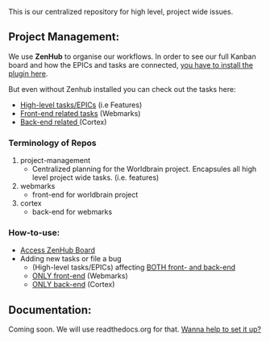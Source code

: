 This is our centralized repository for high level, project wide issues.

## Project Management:
We use **ZenHub** to organise our workflows. 
In order to see our full Kanban board and how the EPICs and tasks are connected, [you have to install the plugin here](https://www.zenhub.com/).

But even without Zenhub installed you can check out the tasks here:
  - [High-level tasks/EPICs](https://github.com/WorldBrain/project-management/issues) (i.e Features)
  - [Front-end related tasks](https://github.com/WorldBrain/webmarks/issues) (Webmarks)
  - [Back-end related ](https://github.com/WorldBrain/cortex/issues) (Cortex)


### Terminology of Repos

1. project-management
	- Centralized planning for the Worldbrain project. Encapsules all high level project wide tasks. (i.e. features)
2. webmarks
	- front-end for worldbrain project
3. cortex
	- back-end for webmarks


### How-to-use:
 - [Access ZenHub Board](https://github.com/WorldBrain/project-management#boards?repos=61628290,62507021,63184111)
 - Adding new tasks or file a bug
    - (High-level tasks/EPICs) affecting [BOTH front- and back-end](https://github.com/WorldBrain/project-management/issues)
    - [ONLY front-end](https://github.com/WorldBrain/webmarks/issues) (Webmarks)
    - [ONLY back-end](https://github.com/WorldBrain/cortex/issues) (Cortex)
  
## Documentation:

Coming soon. We will use readthedocs.org for that. 
[Wanna help to set it up?](https://github.com/WorldBrain/project-management/issues/19)
